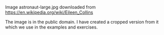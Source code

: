 Image astronaut-large.jpg downloaded from
https://en.wikipedia.org/wiki/Eileen_Collins

The image is in the public domain. I have created a cropped version from it
which we use in the examples and exercises.
